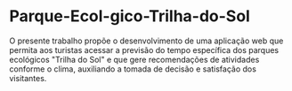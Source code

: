 # Parque-Ecol-gico-Trilha-do-Sol
O presente trabalho propõe o desenvolvimento de uma aplicação web que permita aos turistas acessar a previsão do tempo específica dos parques ecológicos "Trilha do Sol" e que gere recomendações de atividades conforme o clima, auxiliando a tomada de decisão e satisfação dos visitantes.
